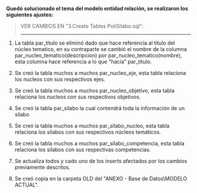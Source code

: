**Quedó solucionado el tema del modelo entidad relación, se realizaron los siguientes ajustes:**  

>VER CAMBIOS EN "3.Create Tables PoliSilabo.sql":
>________________________________________________
>
1.  La tabla par_titulo se eliminó dado que hace referencia al titulo del núcleo tematico, en su contraparte se cambió el nombre de la columna par_nucleo_tematico(descripcion) por par_nucleo_tematico(nombre), esta columna hace referencia a lo que "hacía" par_titulo.
>
2. Se creó la tabla muchos a muchos par_nucleo_eje, esta tabla relaciona los nucleos con sus respectivos ejes.
>
3. Se creó la tabla muchos a muchos par_nucleo_objetivo, esta tabla relaciona los nucleos con sus respectivos objetivos.
>
4. Se creó la tabla par_silabo la cual contendrá toda la información de un silabo
>
5. Se creó la tabla muchos a muchos par_silabo_nucleo, esta tabla relaciona los silabos con sus respectivos núcleos temáticos.
>
6. Se creó la tabla muchos a muchos par_silabo_competencia, esta tabla relaciona los silabos con sus respectivas competencias.
>
7. Se actualiza todos y cado uno de los inserts afectados por los cambios previamente descritos.
>
8. Se creó copia en la carpeta OLD del "ANEXO - Base de Datos\MODELO ACTUAL".
